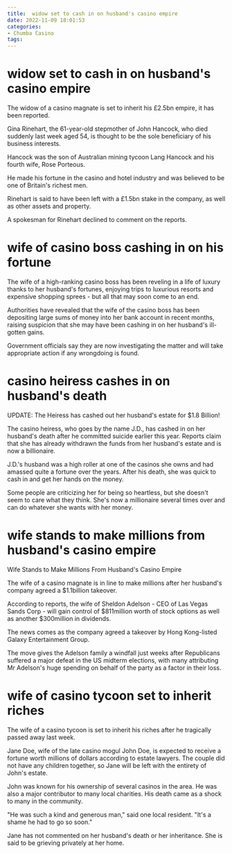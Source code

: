 ```yaml
---
title:  widow set to cash in on husband's casino empire
date: 2022-11-09 18:01:53
categories:
- Chumba Casino
tags:
---
```



#   widow set to cash in on husband's casino empire

The widow of a casino magnate is set to inherit his £2.5bn empire, it has been reported.

Gina Rinehart, the 61-year-old stepmother of John Hancock, who died suddenly last week aged 54, is thought to be the sole beneficiary of his business interests.

Hancock was the son of Australian mining tycoon Lang Hancock and his fourth wife, Rose Porteous.

He made his fortune in the casino and hotel industry and was believed to be one of Britain's richest men.

Rinehart is said to have been left with a £1.5bn stake in the company, as well as other assets and property.

A spokesman for Rinehart declined to comment on the reports.

#  wife of casino boss cashing in on his fortune

The wife of a high-ranking casino boss has been reveling in a life of luxury thanks to her husband's fortunes, enjoying trips to luxurious resorts and expensive shopping sprees - but all that may soon come to an end.

Authorities have revealed that the wife of the casino boss has been depositing large sums of money into her bank account in recent months, raising suspicion that she may have been cashing in on her husband's ill-gotten gains.

Government officials say they are now investigating the matter and will take appropriate action if any wrongdoing is found.

#  casino heiress cashes in on husband's death

UPDATE: The Heiress has cashed out her husband's estate for $1.8 Billion!

The casino heiress, who goes by the name J.D., has cashed in on her husband's death after he committed suicide earlier this year. Reports claim that she has already withdrawn the funds from her husband's estate and is now a billionaire.

J.D.'s husband was a high roller at one of the casinos she owns and had amassed quite a fortune over the years. After his death, she was quick to cash in and get her hands on the money.

Some people are criticizing her for being so heartless, but she doesn't seem to care what they think. She's now a millionaire several times over and can do whatever she wants with her money.

#  wife stands to make millions from husband's casino empire 

Wife Stands to Make Millions From Husband's Casino Empire

The wife of a casino magnate is in line to make millions after her husband's company agreed a $1.1billion takeover.

According to reports, the wife of Sheldon Adelson - CEO of Las Vegas Sands Corp - will gain control of $811million worth of stock options as well as another $300million in dividends.

The news comes as the company agreed a takeover by Hong Kong-listed Galaxy Entertainment Group.

The move gives the Adelson family a windfall just weeks after Republicans suffered a major defeat in the US midterm elections, with many attributing Mr Adelson's huge spending on behalf of the party as a factor in their loss.

#  wife of casino tycoon set to inherit riches

The wife of a casino tycoon is set to inherit his riches after he tragically passed away last week.

Jane Doe, wife of the late casino mogul John Doe, is expected to receive a fortune worth millions of dollars according to estate lawyers. The couple did not have any children together, so Jane will be left with the entirety of John's estate.

John was known for his ownership of several casinos in the area. He was also a major contributor to many local charities. His death came as a shock to many in the community.

"He was such a kind and generous man," said one local resident. "It's a shame he had to go so soon."

Jane has not commented on her husband's death or her inheritance. She is said to be grieving privately at her home.